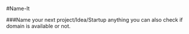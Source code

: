 #Name-It

###Name your next project/Idea/Startup anything you can also check if domain is available or not.
